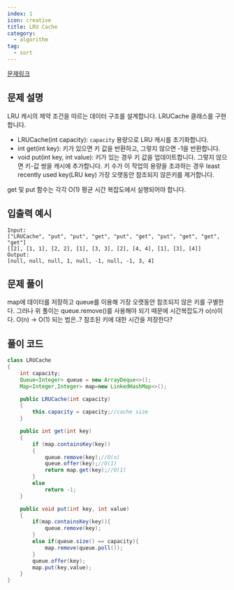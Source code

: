 ```yaml
---
index: 1
icon: creative
title: LRU Cache
category:
  - algorithm
tag:
  - sort
---
```


[문제링크](https://leetcode.com/problems/lru-cache/)

## 문제 설명

LRU 캐시의 제약 조건을 따르는 데이터 구조를 설계합니다. LRUCache 클래스를 구현합니다.

- LRUCache(int capacity): `capacity` 용량으로 LRU 캐시를 초기화합니다.
- int get(int key): 키가 있으면 키 값을 반환하고, 그렇지 않으면 -1을 반환합니다.
- void put(int key, int value): 키가 있는 경우 키 값을 업데이트합니다. 그렇지 않으면 키-값 쌍을 캐시에 추가합니다. 키 수가 이 작업의 용량을 초과하는 경우 least recently used key(LRU key) 가장 오랫동안 참조되지 않은키를 제거합니다.

get 및 put 함수는 각각 O(1) 평균 시간 복잡도에서 실행되어야 합니다.

## 입출력 예시

```
Input:
["LRUCache", "put", "put", "get", "put", "get", "put", "get", "get", "get"]
[[2], [1, 1], [2, 2], [1], [3, 3], [2], [4, 4], [1], [3], [4]]
Output:
[null, null, null, 1, null, -1, null, -1, 3, 4]
```

## 문제 풀이

map에 데이터를 저장하고 queue를 이용해 가장 오랫동안 참조되지 않은 키를 구별한다.
그러나 위 풀이는 queue.remove()를 사용해야 되기 때문에 시간복잡도가 o(n)이다.
O(n) -> O(1) 되는 법은..? 참조된 키에 대한 시간을 저장한다?

## 풀이 코드

```java
class LRUCache
{
    int capacity;
    Queue<Integer> queue = new ArrayDeque<>();
    Map<Integer,Integer> map=new LinkedHashMap<>();

    public LRUCache(int capacity)
    {
        this.capacity = capacity;//cache size
    }

    public int get(int key)
    {
        if (map.containsKey(key))
        {
            queue.remove(key);//O(n)
            queue.offer(key);//O(1)
            return map.get(key);//O(1)
        }
        else
            return -1;
    }

    public void put(int key, int value)
    {
        if(map.containsKey(key)){
            queue.remove(key);
        }
        else if(queue.size() == capacity){
            map.remove(queue.poll());
        }
        queue.offer(key);
        map.put(key,value);
    }
}
```
